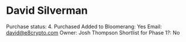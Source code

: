 # David Silverman

Purchase status: 4. Purchased
Added to Bloomerang: Yes
Email: david@e8crypto.com
Owner: Josh Thompson
Shortlist for Phase 1?: No